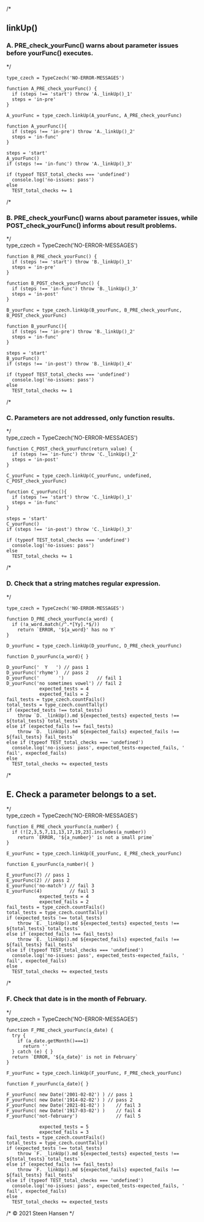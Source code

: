
/*
## linkUp()

### A. PRE_check_yourFunc() warns about parameter issues before yourFunc() executes.
*/

    type_czech = TypeCzech('NO-ERROR-MESSAGES')

    function A_PRE_check_yourFunc() {
      if (steps !== 'start') throw 'A._linkUp()_1'
      steps = 'in-pre'
    }

    A_yourFunc = type_czech.linkUp(A_yourFunc, A_PRE_check_yourFunc) 
  
    function A_yourFunc(){
      if (steps !== 'in-pre') throw 'A._linkUp()_2'
      steps = 'in-func'
    }

    steps = 'start'
    A_yourFunc()
    if (steps !== 'in-func') throw 'A._linkUp()_3'

    if (typeof TEST_total_checks === 'undefined')
      console.log('no-issues: pass')
    else
      TEST_total_checks += 1

/*
### B. PRE_check_yourFunc() warns about parameter issues, while POST_check_yourFunc() informs about result problems.
*/  
    type_czech = TypeCzech('NO-ERROR-MESSAGES')
      
    function B_PRE_check_yourFunc() {
      if (steps !== 'start') throw 'B._linkUp()_1'
      steps = 'in-pre'
    }
    
    function B_POST_check_yourFunc() { 
      if (steps !== 'in-func') throw 'B._linkUp()_3'
      steps = 'in-post'
    }
    
    B_yourFunc = type_czech.linkUp(B_yourFunc, B_PRE_check_yourFunc, B_POST_check_yourFunc) 
  
    function B_yourFunc(){
      if (steps !== 'in-pre') throw 'B._linkUp()_2'
      steps = 'in-func'
    }

    steps = 'start'
    B_yourFunc()
    if (steps !== 'in-post') throw 'B._linkUp()_4'

    if (typeof TEST_total_checks === 'undefined')
      console.log('no-issues: pass')
    else
      TEST_total_checks += 1

/*
### C. Parameters are not addressed, only function results.
*/  
    type_czech = TypeCzech('NO-ERROR-MESSAGES')

    function C_POST_check_yourFunc(return_value) { 
      if (steps !== 'in-func') throw 'C._linkUp()_2'
      steps = 'in-post'
    }

    C_yourFunc = type_czech.linkUp(C_yourFunc, undefined, C_POST_check_yourFunc) 
  
    function C_yourFunc(){
      if (steps !== 'start') throw 'C._linkUp()_1'
      steps = 'in-func'
    }

    steps = 'start'
    C_yourFunc()
    if (steps !== 'in-post') throw 'C._linkUp()_3'

    if (typeof TEST_total_checks === 'undefined')
      console.log('no-issues: pass')
    else
      TEST_total_checks += 1


/*
### D. Check that a string matches regular expression.
*/

    type_czech = TypeCzech('NO-ERROR-MESSAGES')

    function D_PRE_check_yourFunc(a_word) {
      if (!a_word.match(/^.*[Yy].*$/))
        return `ERROR, '${a_word}' has no Y`
    }
    
    D_yourFunc = type_czech.linkUp(D_yourFunc, D_PRE_check_yourFunc) 
  
    function D_yourFunc(a_word){ }

    D_yourFunc('  Y   ') // pass 1
    D_yourFunc('rhyme')  // pass 2
    D_yourFunc('       ')            // fail 1
    D_yourFunc('no sometimes vowel') // fail 2
                expected_tests = 4
                expected_fails = 2
    fail_tests = type_czech.countFails()
    total_tests = type_czech.countTally()
    if (expected_tests !== total_tests) 
        throw `D. _linkUp().md ${expected_tests} expected_tests !== ${total_tests} total_tests`
    else if (expected_fails !== fail_tests) 
        throw `D. _linkUp().md ${expected_fails} expected_fails !== ${fail_tests} fail_tests`
    else if (typeof TEST_total_checks === 'undefined')
      console.log('no-issues: pass', expected_tests-expected_fails, ' fail', expected_fails)
    else
      TEST_total_checks += expected_tests


/*
## E. Check a parameter belongs to a set.
*/  
    type_czech = TypeCzech('NO-ERROR-MESSAGES')

    function E_PRE_check_yourFunc(a_number) {
      if (![2,3,5,7,11,13,17,19,23].includes(a_number)) 
        return `ERROR, '${a_number}' is not a small prime`
    }

    E_yourFunc = type_czech.linkUp(E_yourFunc, E_PRE_check_yourFunc) 
  
    function E_yourFunc(a_number){ }

    E_yourFunc(7) // pass 1
    E_yourFunc(2) // pass 2
    E_yourFunc('no-match') // fail 3
    E_yourFunc(4)          // fail 3
                expected_tests = 4
                expected_fails = 2
    fail_tests = type_czech.countFails()
    total_tests = type_czech.countTally()
    if (expected_tests !== total_tests) 
        throw `E. _linkUp().md ${expected_tests} expected_tests !== ${total_tests} total_tests`
    else if (expected_fails !== fail_tests) 
        throw `E. _linkUp().md ${expected_fails} expected_fails !== ${fail_tests} fail_tests`
    else if (typeof TEST_total_checks === 'undefined')
      console.log('no-issues: pass', expected_tests-expected_fails, ' fail', expected_fails)
    else
      TEST_total_checks += expected_tests

/*
### F. Check that date is in the month of February.
*/  
    type_czech = TypeCzech('NO-ERROR-MESSAGES')
  
    function F_PRE_check_yourFunc(a_date) {
      try {
        if (a_date.getMonth()===1) 
          return ''
      } catch (e) { }
      return `ERROR, '${a_date}' is not in February`
    }
  
    F_yourFunc = type_czech.linkUp(F_yourFunc, F_PRE_check_yourFunc) 

    function F_yourFunc(a_date){ }

    F_yourFunc( new Date('2001-02-02') ) // pass 1
    F_yourFunc( new Date('1914-02-02') ) // pass 2
    F_yourFunc( new Date('2021-01-02') )    // fail 3
    F_yourFunc( new Date('1917-03-02') )    // fail 4
    F_yourFunc('not-february')              // fail 5

                expected_tests = 5
                expected_fails = 3
    fail_tests = type_czech.countFails()
    total_tests = type_czech.countTally()
    if (expected_tests !== total_tests) 
        throw `F. _linkUp().md ${expected_tests} expected_tests !== ${total_tests} total_tests`
    else if (expected_fails !== fail_tests) 
        throw `F. _linkUp().md ${expected_fails} expected_fails !== ${fail_tests} fail_tests`
    else if (typeof TEST_total_checks === 'undefined')
      console.log('no-issues: pass', expected_tests-expected_fails, ' fail', expected_fails)
    else
      TEST_total_checks += expected_tests

/* &copy; 2021 Steen Hansen */
